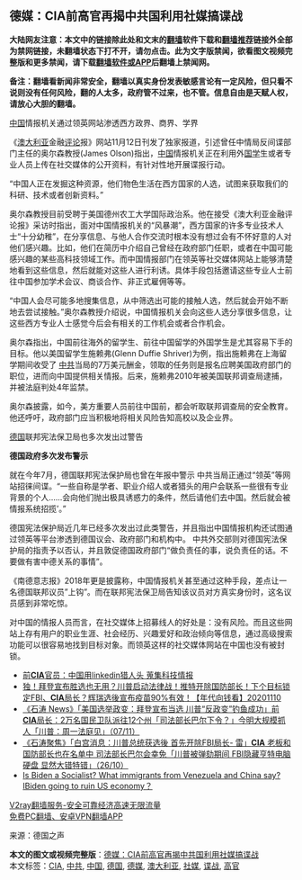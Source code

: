  <h2>德媒：CIA前高官再揭中共国利用社媒搞谍战</h2> <p class="notice"><b>大陆网友注意：本文中的链接除此处和文末的<a href="https://github.com/bannedbook/fanqiang" >翻墙</a>软件下载和<a href="https://github.com/killgcd/justmysocks/blob/master/README.md">翻墙推荐</a>链接外全部为禁网链接，未翻墙状态下打不开，请勿点击。此为文字版禁闻，欲看图文视频完整版和更多禁闻，请下载<a href="https://github.com/bannedbook/fanqiang">翻墙软件或APP</a>后翻墙上禁闻网。</p><p>备注：翻墙看新闻非常安全，翻墙以真实身份发表敏感言论有一定风险，但只看不说则没有任何风险，翻的人太多，政府管不过来，也不管。信息自由是天赋人权，请放心大胆的翻墙。</b></p>  <div class="entry"> <p id="conimg"></p> <p><span class='wp_keywordlink_affiliate'><a href="https://www.bannedbook.org/" title="中国" target="_blank">中国</a></span>情报机关通过领英网站渗透西方政界、商界、学界</p> <p>《<a href="https://www.bannedbook.org/bnews/tag/%e6%be%b3%e5%a4%a7%e5%88%a9%e4%ba%9a/" class="st_tag internal_tag" rel="tag" title="标签 澳大利亚 下的日志">澳大利亚</a>金融<span class='wp_keywordlink_affiliate'><a href="https://www.bannedbook.org/bnews/comments/" title="新闻评论" target="_blank">评论</a></span>报》网站11月12日刊发了独家报道，引述曾任中情局反间谍部门主任的奥尔森教授(James Olson)指出，<a href="https://www.bannedbook.org/bnews/tag/%E4%B8%AD%E5%9B%BD/" class="st_tag internal_tag" rel="tag" title="标签 中国 下的日志">中国</a>情报机关正在利用外<span class='wp_keywordlink'><a href="https://www.bannedbook.org/forum24/" title="国学传统文化禁书" target="_blank">国学</a></span>生或者专业人员上传在社交媒体的公开资料，有针对性地开展谍报行动。</p> <p>“中国人正在发掘这种资源，他们物色生活在西方国家的人选，试图来获取我们的科研、技术或者创新资料。”</p>  <p>奥尔森教授目前受聘于美国德州农工大学国际政治系。他在接受《澳大利亚金融评论报》采访时指出，面对中国情报机关的“风暴潮”，西方国家的许多专业技术人士“十分幼稚”，在分享信息、与他人合作交流时根本没有想过会有不怀好意的人对他们感兴趣。比如，他们在简历中介绍自己曾经在政府部门任职，或者在中国可能感兴趣的某些高科技领域工作。而中国情报部门在领英等社交媒体网站上能够清楚地看到这些信息，然后就能对这些人进行利诱。具体手段包括邀请这些专业人士前往中国参加学术会议、商谈合作、非正式雇佣等等。</p> <p>“中国人会尽可能多地搜集信息，从中筛选出可能的接触人选，然后就会开始不断地去尝试接触。”奥尔森教授介绍说，中国情报机关会向这些人选分享很多信息，让这些西方专业人士感觉今后会有相关的工作机会或者合作机会。</p> <p>奥尔森指出，中国前往海外的留学生、前往中国留学的外国学生是尤其容易下手的目标。他以美国留学生施赖弗(Glenn Duffie Shriver)为例，指出施赖弗在上海留学期间收受了 <a href="https://www.bannedbook.org/bnews/tag/%e4%b8%ad%e5%85%b1/" class="st_tag internal_tag" rel="tag" title="标签 中共 下的日志">中共</a>当局的7万美元酬金，领取的任务则是报名应聘美国政府部门的职位，进而向中国提供相关情报。后来，施赖弗2010年被美国联邦调查局逮捕，并被法庭判处4年监禁。</p> <p>奥尔森披露，如今，美方重要人员前往中国前，都会听取联邦调查局的安全教育。他还呼吁，政府部门应当积极地将相关风险告知高校以及企业界。</p>  <p></p> <p><a href="https://www.bannedbook.org/bnews/tag/%e5%be%b7%e5%9b%bd/" class="st_tag internal_tag" rel="tag" title="标签 德国 下的日志">德国</a>联邦宪法保卫局也多次发出过警告</p> <p><strong>德国政府多次发布警示</strong></p> <p>就在今年7月，德国联邦宪法保护局也曾在年报中警示 中共当局正通过“领英”等网站招徕间谍。“一些自称是学者、职业介绍人或者猎头的用户会联系一些很有专业背景的个人……会向他们抛出极具诱惑力的条件，然后请他们去中国。然后就会被情报系统招揽&#8217;。”</p>  <p>德国宪法保护局近几年已经多次发出过此类警告，并且指出中国情报机构还试图通过领英等平台渗透到德国议会、政府部门和机构中。 中共外交部则对德国宪法保护局的指责予以否认，并且敦促德国政府部门“做负责任的事，说负责任的话。不要做有害中德关系的事情”。</p> <p>《南德意志报》2018年更是披露称，中国情报机关甚至通过这种手段，差点让一名德国联邦议员&#8221;上钩&#8221;。而在联邦宪法保卫局告知该议员对方真实身份时，这名议员感到非常吃惊。</p> <p>对中国的情报人员而言，在社交媒体上招募线人的好处是：没有风险。而且这些网站上存有用户的职业生涯、社会经历、兴趣爱好和政治倾向等信息，通过高级搜索功能可以很容易地找到目标对象。而领英这样的社交媒体网站在中国也没有被封锁。</p> <ul class='op-related-articles' title='相关阅读'> <li><a href='https://www.bannedbook.org/bnews/headline/20201113/1430563.html' target='_blank'>前<b>CIA</b>官员：中国用linkedin猎人头 蒐集科技情报</a></li> <li><a href='https://www.bannedbook.org/bnews/taiwannews/20201110/1428974.html' target='_blank'>独！拜登宣布胜选也无用？川普启动法律战！推特开除国防部长！下个目标锁定FBI、<b>CIA</b>局长？辉瑞选後宣布疫苗90%有效！【年代向钱看】20201110</a></li> <li><a href='https://www.bannedbook.org/bnews/bannedvideo/20201108/1427568.html' target='_blank'>《石涛 News》「美国选举政变：拜登宣布当选 川普“反政变”钓鱼成功」前<b>CIA</b>局长：2万名国民卫队派往12个州「司法部长巴尔下令？」今明大规模抓人「川普：周一法庭见」（07/11）</a></li> <li><a href='https://www.bannedbook.org/bnews/bannedvideo/20201027/1420677.html' target='_blank'>《石涛聚焦》「白宫消息：川普总统获选後 首先开除FBI局长- 雷」<b>CIA</b> 老板和国防部长也在名单中 司法部长巴尔会幸免「川普被弹劾期间 FBI隐藏亨特电脑 硬盘 显然大错特错」（26/10）</a></li> <li><a href='https://www.bannedbook.org/bnews/bannedvideo/20201025/1419891.html' target='_blank'>Is Biden a Socialist? What immigrants from Venezuela and China say? IBiden going to ruin US economy？</a></li> </ul> <p class="texttj"> <a href="https://www.bannedbook.org/forum23/topic22702.html" target="_blank">V2ray翻墙服务-安全可靠经济高速无限流量</a><br/> <a href="https://github.com/bannedbook/fanqiang/wiki/%E7%A6%81%E9%97%BB%E7%BD%91%E5%AE%89%E5%8D%93%E7%BF%BB%E5%A2%99%E6%96%B0%E9%97%BBAPP" target="_blank">免费PC翻墙、安卓VPN翻墙APP</a></p><p> 来源：德国之声 </p> <a name='sharetosocial'></a>       <div><b>本文的图文或视频完整版</b>：<a href='https://www.bannedbook.org/bnews/comments/20201114/1430887.html'>德媒：CIA前高官再揭中共国利用社媒搞谍战</a></div>  </div><!--END ENTRY--> <div class="postfooter"> <div>本文标签：<a href="https://www.bannedbook.org/bnews/tag/cia/" rel="tag">CIA</a>, <a href="https://www.bannedbook.org/bnews/tag/%e4%b8%ad%e5%85%b1/" rel="tag">中共</a>, <a href="https://www.bannedbook.org/bnews/tag/%E4%B8%AD%E5%9B%BD/" rel="tag">中国</a>, <a href="https://www.bannedbook.org/bnews/tag/%e5%be%b7%e5%9b%bd/" rel="tag">德国</a>, <a href="https://www.bannedbook.org/bnews/tag/%e5%be%b7%e5%aa%92/" rel="tag">德媒</a>, <a href="https://www.bannedbook.org/bnews/tag/%e6%be%b3%e5%a4%a7%e5%88%a9%e4%ba%9a/" rel="tag">澳大利亚</a>, <a href="https://www.bannedbook.org/bnews/tag/%E7%A4%BE%E5%AA%92/" rel="tag">社媒</a>, <a href="https://www.bannedbook.org/bnews/tag/%E8%B0%8D%E6%88%98/" rel="tag">谍战</a>, <a href="https://www.bannedbook.org/bnews/tag/%E9%AB%98%E5%AE%98/" rel="tag">高官</a></div>  </div><!--END POSTFOOTER--> 